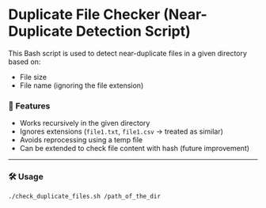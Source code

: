 # Duplicate File Checker (Near-Duplicate Detection Script)

This Bash script is used to detect near-duplicate files in a given directory based on:
- File size
- File name (ignoring the file extension)

### 🚀 Features

- Works recursively in the given directory
- Ignores extensions (`file1.txt`, `file1.csv` → treated as similar)
- Avoids reprocessing using a temp file
- Can be extended to check file content with hash (future improvement)

---

### 🛠️ Usage

```bash
./check_duplicate_files.sh /path_of_the_dir
